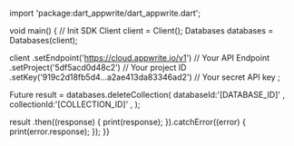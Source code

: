 import 'package:dart_appwrite/dart_appwrite.dart';

void main() { // Init SDK
  Client client = Client();
  Databases databases = Databases(client);

  client
    .setEndpoint('https://cloud.appwrite.io/v1') // Your API Endpoint
    .setProject('5df5acd0d48c2') // Your project ID
    .setKey('919c2d18fb5d4...a2ae413da83346ad2') // Your secret API key
  ;

  Future result = databases.deleteCollection(
    databaseId:'[DATABASE_ID]' ,
    collectionId:'[COLLECTION_ID]' ,
  );

  result
    .then((response) {
      print(response);
    }).catchError((error) {
      print(error.response);
  });
}}
